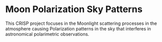 # Moon Polarization Sky Patterns

This CRISP project focuses in the Moonlight scattering processes in the atmosphere causing Polarization patterns in the sky that interferes in astronomical polarimetric observations.



